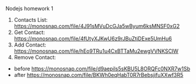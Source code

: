 Nodejs homework 1

1. Contacts List: https://monosnap.com/file/4J91sMVuDcGJa5wByum6ksMNSF0xG2
2. Get Contact: https://monosnap.com/file/4fUtyXJKwU6z9rJBuZtjDExe5UmHu6
3. Add Contact: https://monosnap.com/file/hEo9TRu1u4CxBTTaMu2ewgVVNKSCIW
4. Remove Contact:

- before https://monosnap.com/file/d9aepils5sKBU5L8ORQFc0NXR7w1Sb
- after https://monosnap.com/file/BKWh0eqHabT0R7rBebsjifuXXwf3R5
